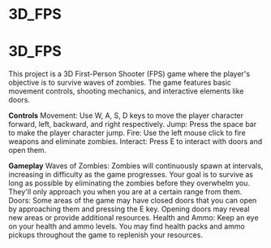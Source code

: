 # 3D_FPS

# 3D_FPS

This project is a 3D First-Person Shooter (FPS) game where the player's objective is to survive waves of zombies. The game features basic movement controls, shooting mechanics, and interactive elements like doors.

**Controls** 
Movement: Use W, A, S, D keys to move the player character forward, left, backward, and right respectively. 
Jump: Press the space bar to make the player character jump. 
Fire: Use the left mouse click to fire weapons and eliminate zombies. 
Interact: Press E to interact with doors and open them.

**Gameplay** 
Waves of Zombies: Zombies will continuously spawn at intervals, increasing in difficulty as the game progresses. Your goal is to survive as long as possible by eliminating the zombies before they overwhelm you. They'll only approach you when you are at a certain range from them. 
Doors: Some areas of the game may have closed doors that you can open by approaching them and pressing the E key. Opening doors may reveal new areas or provide additional resources. Health and 
Ammo: Keep an eye on your health and ammo levels. You may find health packs and ammo pickups throughout the game to replenish your resources.

